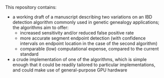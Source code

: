This repository contains:
- a working draft of a manuscript describing two variations on an IBD detection algorithm commonly used in genetic genealogy applications; the algorithms aim to offer:
  - increased sensitivity and/or reduced false positive rate
  - more accurate segment endpoint detection (with confidence intervals on endpoint location in the case of the second algorithm)
  - comparable (low) computational expense, compared to the current standard
- a crude implementation of one of the algorithms, which is simple enough that it could be readily tailored to particular implementations, and could make use of general-purpose GPU hardware

